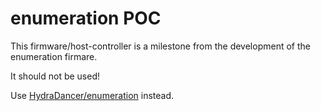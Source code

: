 # enumeration POC

This firmware/host-controller is a milestone from the development of the enumeration firmare.

It should not be used!

Use [HydraDancer/enumeration](https://github.com/hydrausb3/HydraDancer/tree/main/enumeration) instead.

